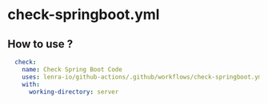 # check-springboot.yml

## How to use ?

```yml
  check:
    name: Check Spring Boot Code
    uses: lenra-io/github-actions/.github/workflows/check-springboot.yml@main
    with:
      working-directory: server
```
